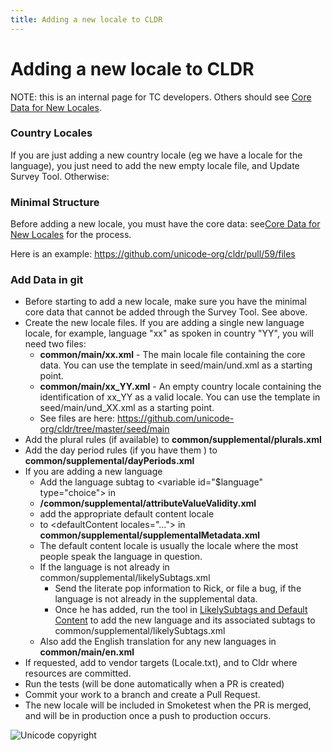 ```yaml
---
title: Adding a new locale to CLDR
---
```


# Adding a new locale to CLDR

NOTE: this is an internal page for TC developers. Others should see [Core Data for New Locales](https://cldr.unicode.org/index/cldr-spec/core-data-for-new-locales).

### Country Locales

If you are just adding a new country locale (eg we have a locale for the language), you just need to add the new empty locale file, and Update Survey Tool. Otherwise:

### Minimal Structure

Before adding a new locale, you must have the core data: see[Core Data for New Locales](https://cldr.unicode.org/index/cldr-spec/core-data-for-new-locales) for the process.

Here is an example: https://github.com/unicode-org/cldr/pull/59/files

### Add Data in git

- Before starting to add a new locale, make sure you have the minimal core data that cannot be added through the Survey Tool. See above.
- Create the new locale files. If you are adding a single new language locale, for example, language "xx" as spoken in country "YY", you will need two files:
	- **common/main/xx.xml** \- The main locale file containing the core data. You can use the template in seed/main/und.xml as a starting point.
	- **common/main/xx\_YY.xml** \- An empty country locale containing the identification of xx\_YY as a valid locale. You can use the template in seed/main/und\_XX.xml as a starting point.
	- See files are here: https://github.com/unicode-org/cldr/tree/master/seed/main
- Add the plural rules (if available) to **common/supplemental/plurals.xml**
- Add the day period rules (if you have them ) to **common/supplemental/dayPeriods.xml**
- If you are adding a new language
	- Add the language subtag to \<variable id\="$language" type\="choice"\> in
	- **/common/supplemental/attributeValueValidity.xml**
	- add the appropriate default content locale
	- to \<defaultContent locales\="..."\> in **common/supplemental/supplementalMetadata.xml**
	- The default content locale is usually the locale where the most people speak the language in question.
	- If the language is not already in common/supplemental/likelySubtags.xml
		- Send the literate pop information to Rick, or file a bug, if the language is not already in the supplemental data.
		- Once he has added, run the tool in [LikelySubtags and Default Content](https://cldr.unicode.org/development/updating-codes/likelysubtags-and-default-content) to add the new language and its associated subtags to common/supplemental/likelySubtags.xml
	- Also add the English translation for any new languages in **common/main/en.xml**
- If requested, add to vendor targets (Locale.txt), and to Cldr where resources are committed.
- Run the tests (will be done automatically when a PR is created)
- Commit your work to a branch and create a Pull Request.
- The new locale will be included in Smoketest when the PR is merged, and will be in production once a push to production occurs.

![Unicode copyright](https://www.unicode.org/img/hb_notice.gif)